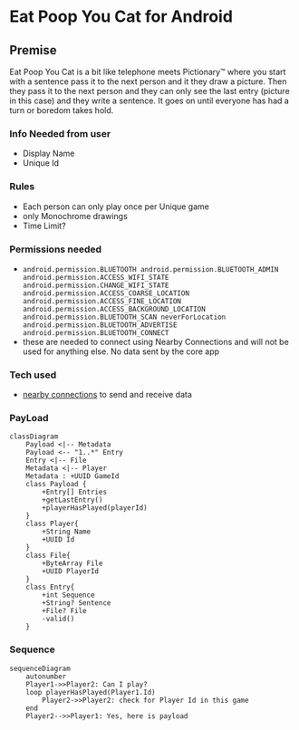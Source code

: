 # Eat Poop You Cat for Android

## Premise
Eat Poop You Cat is a bit like telephone meets Pictionary:tm: where you start with a sentence pass it to the next person and it they draw a picture. Then they pass it to the next person and they can only see the last entry (picture in this case) and they write a sentence. It goes on until everyone has had a turn or boredom takes hold.

### Info Needed from user
* Display Name
* Unique Id


### Rules
* Each person can only play once per Unique game
* only Monochrome drawings
* Time Limit?

### Permissions needed
* `android.permission.BLUETOOTH
android.permission.BLUETOOTH_ADMIN
android.permission.ACCESS_WIFI_STATE
android.permission.CHANGE_WIFI_STATE
android.permission.ACCESS_COARSE_LOCATION
android.permission.ACCESS_FINE_LOCATION
android.permission.ACCESS_BACKGROUND_LOCATION
android.permission.BLUETOOTH_SCAN neverForLocation
android.permission.BLUETOOTH_ADVERTISE
android.permission.BLUETOOTH_CONNECT`
* these are needed to connect using Nearby Connections and will not be used for anything else. No data sent by the core app 

### Tech used
* [nearby connections](https://developers.google.com/nearby/connections/overview) to send and receive data

### PayLoad
```mermaid
classDiagram
    Payload <|-- Metadata
    Payload <-- "1..*" Entry
    Entry <|-- File
    Metadata <|-- Player
    Metadata : +UUID GameId
    class Payload {
        +Entry[] Entries
        +getLastEntry()
        +playerHasPlayed(playerId)
    }
    class Player{
        +String Name
        +UUID Id
    }
    class File{  
        +ByteArray File
        +UUID PlayerId
    }
    class Entry{
        +int Sequence
        +String? Sentence
        +File? File
        -valid()
    }
```
### Sequence
```mermaid
sequenceDiagram
    autonumber
    Player1->>Player2: Can I play?
    loop playerHasPlayed(Player1.Id)
        Player2->>Player2: check for Player Id in this game
    end
    Player2-->>Player1: Yes, here is payload
```
